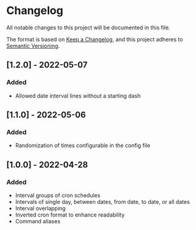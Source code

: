 # Changelog
All notable changes to this project will be documented in this file.

The format is based on [Keep a Changelog](https://keepachangelog.com/en/1.0.0/),
and this project adheres to [Semantic Versioning](https://semver.org/spec/v2.0.0.html).
## [1.2.0] - 2022-05-07
### Added
- Allowed date interval lines without a starting dash

## [1.1.0] - 2022-05-06
### Added
- Randomization of times configurable in the config file

## [1.0.0] - 2022-04-28
### Added
- Interval groups of cron schedules
- Intervals of single day, between dates, from date, to date, or all dates
- Interval overlapping
- Inverted cron format to enhance readability
- Command aliases
